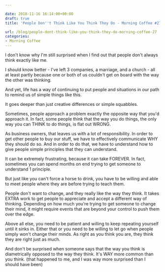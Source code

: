 ```yaml
---

date: 2018-11-16 16:14:00+00:00
draft: true
title: 'People Don''t Think Like You Think They Do - Morning Coffee #27'

url: /blog/people-dont-think-like-you-think-they-do-morning-coffee-27
categories:
- Morning Coffee
---
```




 


I don't know why I'm still surprised when I find out that people don't always think exactly like me.  
  
I should know better - I've left 3 companies, a marriage, and a church - all at least partly because one or both of us couldn't get on board with the way the other was thinking.  
  
And yet, life has a way of continuing to put people and situations in our path to remind us of simple things like this.  
  
It goes deeper than just creative differences or simple squabbles.   
  
Sometimes, people approach a problem exactly the opposite way that you'd approach it. In fact, some people think that the way you do things, the only way you can THINK to do things, is flat out WRONG.  
  
As business owners, that leaves us with a lot of responsibility. In order to get other people to buy our stuff, we have to effectively communicate WHY they should do so. And in order to do that, we have to understand how to give people simple principles that they can understand.  
  
It can be extremely frustrating, because it can take FOREVER. In fact, sometimes you can spend months on end trying to get someone to understand 1 principle.  
  
But just like you can't force a horse to drink, you have to be willing and able to meet people where they are before trying to teach them.  
  
People don't want to change, and they really like the way they think. It takes EXTRA work to get people to appreciate and accept a different way of thinking. Depending on how much you're trying to get someone to change their mind, it might require events that are beyond your control to push them over the edge.  
  
Above all else, you need to be patient and willing to keep repeating yourself until it sinks in. Either that or you need to be willing to let go when people simply won't change their minds. As right as you think you are, they think they are right just as much.  
  
And don't be surprised when someone says that the way you think is diametrically opposed to the way they think. It's WAY more common than you think. (that happened to me, and I was way more surprised than I should have been)
